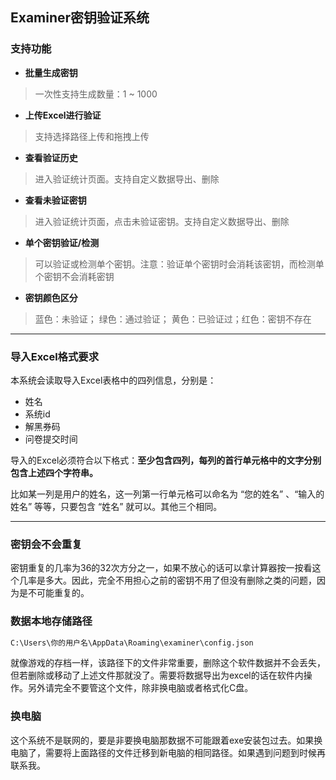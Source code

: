 ## Examiner密钥验证系统



### 支持功能

- **批量生成密钥**
> 一次性支持生成数量：1 ~ 1000
- **上传Excel进行验证**
> 支持选择路径上传和拖拽上传
- **查看验证历史**
> 进入验证统计页面。支持自定义数据导出、删除
- **查看未验证密钥**
> 进入验证统计页面，点击未验证密钥。支持自定义数据导出、删除
- **单个密钥验证/检测**
> 可以验证或检测单个密钥。注意：验证单个密钥时会消耗该密钥，而检测单个密钥不会消耗密钥
- **密钥颜色区分**
> 蓝色：未验证； 绿色：通过验证； 黄色：已验证过；红色：密钥不存在

---

### 导入Excel格式要求

本系统会读取导入Excel表格中的四列信息，分别是：
- 姓名
- 系统id
- 解黑券码
- 问卷提交时间

导入的Excel必须符合以下格式：**至少包含四列，每列的首行单元格中的文字分别包含上述四个字符串。**

比如某一列是用户的姓名，这一列第一行单元格可以命名为 “您的姓名” 、“输入的姓名” 等等，只要包含 “姓名” 就可以。其他三个相同。

---


### 密钥会不会重复

密钥重复的几率为36的32次方分之一，如果不放心的话可以拿计算器按一按看这个几率是多大。因此，完全不用担心之前的密钥不用了但没有删除之类的问题，因为是不可能重复的。

### 数据本地存储路径
```bash
C:\Users\你的用户名\AppData\Roaming\examiner\config.json
```
就像游戏的存档一样，该路径下的文件非常重要，删除这个软件数据并不会丢失，但若删除或移动了上述文件那就没了。需要将数据导出为excel的话在软件内操作。另外请完全不要管这个文件，除非换电脑或者格式化C盘。

### 换电脑

这个系统不是联网的，要是非要换电脑那数据不可能跟着exe安装包过去。如果换电脑了，需要将上面路径的文件迁移到新电脑的相同路径。如果遇到问题到时候再联系我。









